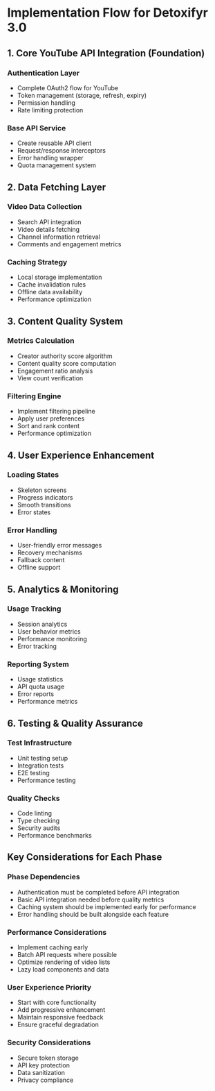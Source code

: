 # Implementation Flow for Detoxifyr 3.0

## 1. Core YouTube API Integration (Foundation)

### Authentication Layer
- Complete OAuth2 flow for YouTube
- Token management (storage, refresh, expiry)
- Permission handling
- Rate limiting protection

### Base API Service
- Create reusable API client
- Request/response interceptors
- Error handling wrapper
- Quota management system

## 2. Data Fetching Layer

### Video Data Collection
- Search API integration
- Video details fetching
- Channel information retrieval
- Comments and engagement metrics

### Caching Strategy
- Local storage implementation
- Cache invalidation rules
- Offline data availability
- Performance optimization

## 3. Content Quality System

### Metrics Calculation
- Creator authority score algorithm
- Content quality score computation
- Engagement ratio analysis
- View count verification

### Filtering Engine
- Implement filtering pipeline
- Apply user preferences
- Sort and rank content
- Performance optimization

## 4. User Experience Enhancement

### Loading States
- Skeleton screens
- Progress indicators
- Smooth transitions
- Error states

### Error Handling
- User-friendly error messages
- Recovery mechanisms
- Fallback content
- Offline support

## 5. Analytics & Monitoring

### Usage Tracking
- Session analytics
- User behavior metrics
- Performance monitoring
- Error tracking

### Reporting System
- Usage statistics
- API quota usage
- Error reports
- Performance metrics

## 6. Testing & Quality Assurance

### Test Infrastructure
- Unit testing setup
- Integration tests
- E2E testing
- Performance testing

### Quality Checks
- Code linting
- Type checking
- Security audits
- Performance benchmarks

## Key Considerations for Each Phase

### Phase Dependencies
- Authentication must be completed before API integration
- Basic API integration needed before quality metrics
- Caching system should be implemented early for performance
- Error handling should be built alongside each feature

### Performance Considerations
- Implement caching early
- Batch API requests where possible
- Optimize rendering of video lists
- Lazy load components and data

### User Experience Priority
- Start with core functionality
- Add progressive enhancement
- Maintain responsive feedback
- Ensure graceful degradation

### Security Considerations
- Secure token storage
- API key protection
- Data sanitization
- Privacy compliance
